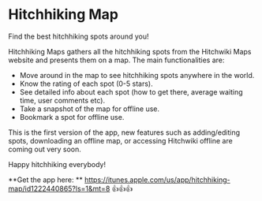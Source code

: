 # Hitchhiking Map

Find the best hitchhiking spots around you!

Hitchhiking Maps gathers all the hitchhiking spots from the Hitchwiki Maps website and presents them on a map. The main functionalities are:
- Move around in the map to see hitchhiking spots anywhere in the world.
- Know the rating of each spot (0-5 stars).
- See detailed info about each spot (how to get there, average waiting time, user comments etc).
- Take a snapshot of the map for offline use.
- Bookmark a spot for offline use.

This is the first version of the app, new features such as adding/editing spots, downloading an offline map, or accessing Hitchwiki offline are coming out very soon.

Happy hitchhiking everybody!

**Get the app here: ** https://itunes.apple.com/us/app/hitchhiking-map/id1222440865?ls=1&mt=8 👍👍👍